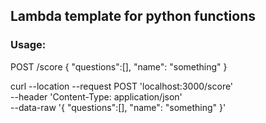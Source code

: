 ## Lambda template for python functions

### Usage:

POST /score
{
	"questions":[],
	"name": "something"
}


curl --location --request POST 'localhost:3000/score' \
--header 'Content-Type: application/json' \
--data-raw '{
	"questions":[],
	"name": "something"
}'

